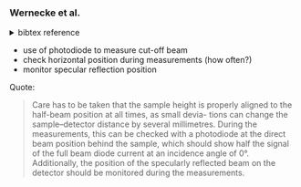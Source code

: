 ### Wernecke et al. 

<details>
<summary>bibtex reference</summary>

```BibTeX
@article{wernecke14_traceab_gisax_measur_pitch_deter,
author =	 {Jan Wernecke and Michael Krumrey and Armin Hoell and
                R. Joseph Kline and Hung-Kung Liu and Wen-Li Wu},
title =	 {Traceable Gisaxs Measurements for Pitch
                Determination of a 25 Nm Self-Assembled Polymer
                Grating},
journal =	 {Journal of Applied Crystallography},
volume =	 47,
number =	 6,
pages =	 {1912-1920},
year =	 2014,
doi =		 {10.1107/s1600576714021050},
url =		 {http://dx.doi.org/10.1107/S1600576714021050},
DATE_ADDED =	 {Thu Jul 4 13:28:35 2024},
}
```

</details>

- use of photodiode to measure cut-off beam
- check horizontal position during measurements (how often?)
- monitor specular reflection position 

Quote: 
> Care has to be taken that the sample height is properly aligned to the half-beam position at all times, as small devia- tions can change the sample–detector distance by several millimetres. During the measurements, this can be checked with a photodiode at the direct beam position behind the sample, which should show half the signal of the full beam diode current at an incidence angle of 0°. Additionally, the position of the specularly reflected beam on the detector should be monitored during the measurements.
